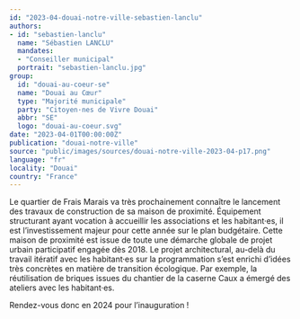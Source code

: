 ```yaml
---
id: "2023-04-douai-notre-ville-sebastien-lanclu"
authors:
- id: "sebastien-lanclu"
  name: "Sébastien LANCLU"
  mandates: 
  - "Conseiller municipal"
  portrait: "sebastien-lanclu.jpg"
group:
  id: "douai-au-coeur-se"
  name: "Douai au Cœur"
  type: "Majorité municipale"
  party: "Citoyen·nes de Vivre Douai"
  abbr: "SE"
  logo: "douai-au-coeur.svg"
date: "2023-04-01T00:00:00Z"
publication: "douai-notre-ville"
source: "public/images/sources/douai-notre-ville-2023-04-p17.png"
language: "fr"
locality: "Douai"
country: "France"
---
```


Le quartier de Frais Marais va très prochainement connaître le lancement des travaux de construction de sa maison de proximité. Équipement structurant ayant vocation à accueillir les associations et les habitant·es, il est l’investissement majeur pour cette année sur le plan budgétaire. Cette maison de proximité est issue de toute une démarche globale de projet urbain participatif engagée dès 2018. Le projet architectural, au-delà du travail itératif avec les habitant·es sur la programmation s’est enrichi d’idées très concrètes en matière de transition écologique.  Par exemple, la réutilisation de briques issues du chantier de la caserne Caux a émergé des ateliers avec les habitant·es.

Rendez-vous donc en 2024 pour l’inauguration !
